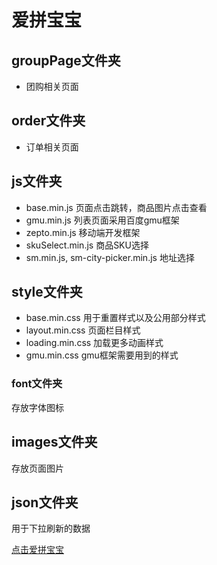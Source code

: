 # 爱拼宝宝

## groupPage文件夹
* 团购相关页面


## order文件夹
* 订单相关页面


## js文件夹
* base.min.js 		页面点击跳转，商品图片点击查看
* gmu.min.js  		列表页面采用百度gmu框架 
* zepto.min.js 		移动端开发框架
* skuSelect.min.js  商品SKU选择
* sm.min.js, sm-city-picker.min.js 地址选择


## style文件夹
* base.min.css 	用于重置样式以及公用部分样式
* layout.min.css 	页面栏目样式
* loading.min.css 	加载更多动画样式
* gmu.min.css  		gmu框架需要用到的样式 


### font文件夹
存放字体图标


## images文件夹
存放页面图片


## json文件夹
用于下拉刷新的数据


[点击爱拼宝宝](http://m.ipinbb.com)